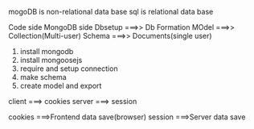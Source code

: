 mogoDB is non-relational data base
sql is relational data base

<!-- ----------------------diagram----------------------------- -->

Code side                         MongoDB side
Dbsetup        ===>>              Db Formation
MOdel          ===>>              Collection(Multi-user)
Schema         ===>>              Documents(single user)

<!-- ----------------------------Starting with mongoDB-------------------- -->

1) install mongodb
2) install mongoosejs
3) require and setup connection
4) make schema
5) create model and export

<!-- -------------------------------client server model-------------------------- -->

client  ===> cookies
server  ===> session

cookies ===>Frontend data save(browser)
session ===>Server data save 